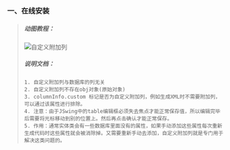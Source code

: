 ### 一、在线安装
> ##### 动图教程：
> ![自定义附加列](https://gitee.com/makejava/EasyCode/raw/master/%E6%95%99%E7%A8%8B%E5%9B%BE%E7%89%87/2-2/%E8%87%AA%E5%AE%9A%E4%B9%89%E9%99%84%E5%8A%A0%E5%88%97.gif "自定义附加列")
> ##### 说明文档：
> ``` 说明文档：
> 1. 自定义附加列与数据库的列无关
> 2. 自定义附加列不存在obj对象(原始对象)
> 3. columnInfo.custom 标记是否为自定义附加列，例如生成XML时不需要附加列，可以通过该属性进行排除。
> 4. 注意：由于JSwing中的table编辑框必须失去焦点才能正常保存值，所以编辑完毕后需要将光标移动到别的位置上。然后再点击确认才能正常保存。
> 5. 作用：通常实体类会有一些数据库里面没有的属性，如果手动添加这些属性每次重新生成代码时这些属性就会被消除掉。又需要重新手动去添加，自定义附加列就是专门用于解决这类问题的。
> ```